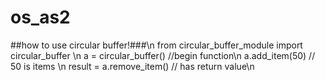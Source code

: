 # os_as2


##how to use circular buffer!###\n
from circular_buffer_module import circular_buffer \n
a = circular_buffer() //begin function\n
a.add_item(50) // 50 is items \n
result = a.remove_item() // has return value\n
